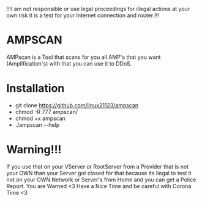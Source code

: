 !!!I am not responsible or use legal proceedings for illegal actions at your own risk it is a test for your Internet connection and router.!!!

# AMPSCAN
AMPscan is a Tool that scans for you all AMP's that you want (Amplification's) with that you can use it to DDoS.

# Installation 
- git clone https://github.com/linux21123/ampscan
- chmod -R 777 ampscan/
- chmod +x ampscan
- ./ampscan --help

# Warning!!!
If you use that on your VServer or RootServer from a Provider that is not your OWN than your Server got closed for that because its Ilegal to test it not on your OWN Network or Server's from Home and you can get a Police Report. You are Warned <3 Have a Nice Time and be careful with Corona Time <3
